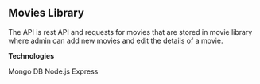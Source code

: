 **Movies Library**
----
The API is rest API and requests for movies that are stored in movie library where admin can add new movies and edit the details of a movie.

**Technologies**

Mongo DB
Node.js
Express
